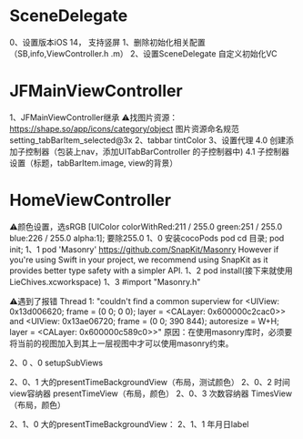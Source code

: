 # SceneDelegate
0、设置版本iOS 14， 支持竖屏
1、删除初始化相关配置（SB,info,ViewController.h .m）
2、设置SceneDelegate 自定义初始化VC

# JFΜainViewController
1、JFΜainViewController继承
⚠️找图片资源：https://shape.so/app/icons/category/object 
图片资源命名规范 setting_tabBarItem_selected@3x
2、tabbar tintColor
3、设置代理
4.0 创建添加子控制器（包装上nav，添加UITabBarController 的子控制器中)
4.1 子控制器设置（标题，tabBarItem.image, view的背景）

# HomeViewController
⚠️颜色设置，选sRGB  [UIColor colorWithRed:211 / 255.0 green:251 / 255.0 blue:226 / 255.0 alpha:1]; 要除255.0
1、0 安装cocoPods pod cd 目录; pod init; 
1、1 pod 'Masonry'  https://github.com/SnapKit/Masonry
However if you're using Swift in your project, we recommend using SnapKit as it provides better type safety with a simpler API.
1、2 pod install(接下来就使用LieChives.xcworkspace)
1、3 #import "Masonry.h"

⚠️遇到了报错
Thread 1: "couldn't find a common superview for <UIView: 0x13d006620; frame = (0 0; 0 0); layer = <CALayer: 0x600000c2cac0>> and <UIView: 0x13ae06720; frame = (0 0; 390 844); autoresize = W+H; layer = <CALayer: 0x600000c589c0>>"
原因：在使用masonry库时，必须要将当前的视图加入到其上一层视图中才可以使用masonry约束。

2、0 、0 setupSubViews

2、0、1 大的presentTimeBackgroundView（布局，测试颜色）
2、0、2 时间view容纳器 presentTimeView（布局，颜色）
2、0、3 次数容纳器 TimesView（布局，颜色）

2、1、0 大的presentTimeBackgroundView：
2、1、1 年月日label









